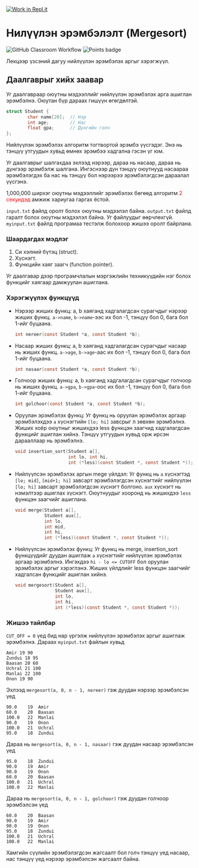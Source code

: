 [![Work in Repl.it](https://classroom.github.com/assets/work-in-replit-14baed9a392b3a25080506f3b7b6d57f295ec2978f6f33ec97e36a161684cbe9.svg)](https://classroom.github.com/online_ide?assignment_repo_id=4199376&assignment_repo_type=AssignmentRepo)
# Нилүүлэн эрэмбэлэлт (Mergesort)
![GitHub Classroom Workflow](../../workflows/GitHub%20Classroom%20Workflow/badge.svg?branch=main) ![Points badge](../../blob/badges/.github/badges/points.svg)

Лекцээр үзсэний дагуу нийлүүлэн эрэмбэлэх аргыг хэрэгжүүл.

## Даалгаврыг хийх заавар

Уг даалгавраар оюутны мэдээллийг нийлүүлэн эрэмбэлэх арга ашиглан эрэмбэлнэ. Оюутан бүр дараах гишүүн өгөгдөлтэй.
```C
struct Student {
        char name[20];  // Нэр
        int age;        // Нас
        float gpa;      // Дүнгийн голч
};
```
Нийлүүлэн эрэмбэлэх алгоритм тогтвортой эрэмбэ үүсгэдэг. Энэ нь тэнцүү утгуудын хувьд өмнөх эрэмбээ хадгална гэсэн үг юм.

Уг даалгаврыг шалгахдаа эхлээд нэрээр, дараа нь насаар, дараа нь дүнгээр эрэмбэлж шалгана. Ингэснээр дүн тэнцүү оюутнууд насаараа эрэмбэлэгдэх ба нас нь тэнцүү бол нэрээрээ эрэмбэлэгдсэн дараалал үүсгэнэ.

1,000,000 ширхэг оюутны мэдээллийг эрэмбэлэх бөгөөд алгоритм <span style="color:red">2 секундэд</span>  амжиж хариугаа гаргах ёстой.

`input.txt` файлд оролт болох оюутны мэдээлэл байна. `output.txt` файлд гаралт болох оюутны мэдээлэл байна. Уг файлуудыг өөрчлөхгүй.
`myinput.txt` файлд програмаа тестэлж болохоор жишээ оролт байрлана.

### Шаардагдах мэдлэг
  1. Си хэлний бүтэц (struct).
  2. Хүснэгт.
  3. Функцийн хаяг заагч (function pointer).

Уг даалгавар дээр програмчлалын мэргэжлийн техникүүдийн нэг болох функцийг хаягаар дамжуулан ашиглана.

### Хэрэгжүүлэх функцүүд

  * Нэрээр жиших функц: a, b хаяганд хадгалагдсан сурагчдыг нэрээр жиших функц. `a->name`, `b->name`-ээс их бол -1, тэнцүү бол 0, бага бол 1-ийг буцаана.
    ```C  
    int nereer(const Student *a, const Student *b);
    ```
  * Насаар жиших функц: a, b хаяганд хадгалагдсан сурагчдыг насаар нь жиших функц. `a->age`, `b->age`-аас их бол -1, тэнцүү бол 0, бага бол 1-ийг буцаана.
    ```C
    int nasaar(const Student *a, const Student *b);
    ```
  * Голчоор жиших функц: a, b хаяганд хадгалагдсан сурагчдыг голчоор  нь жиших функц. `a->gpa`, `b->gpa`-оос их бол -1, тэнцүү бол 0, бага бол 1-ийг буцаана.  
    ```C
    int golchoor(const Student *a, const Student *b);
    ```
  * Оруулан эрэмбэлэх функц: Уг функц нь оруулан эрэмбэлэх аргаар эрэмбэлэхдээ `a` хүснэгтийн `[lo; hi]` завсрыг л зөвхөн эрэмбэлнэ. Жиших хоёр оюутныг жишихдээ less функцэн заагчид хадгалагдсан функцийг ашиглан хийнэ. Тэнцүү утгуудын хувьд орж ирсэн дарааллаар нь эрэмбэлнэ.
    ```C
    void insertion_sort(Student a[], 
                        int lo, int hi,
                        int (*less)(const Student *, const Student *));
    ```

  * Нийлүүлсэн эрэмбэлэх аргын mege үйлдэл: Уг функц нь `a` хүснэгтэд `[lo; mid]`, `[mid+1; hi]` завсарт  эрэмбэлэгдсэн хүснэгтийг нийлүүлэн `[lo; hi]` завсарт эрэмбэлэгдсэн хүснэгт болгоно. `aux` хүснэгт нь нэмэлтээр ашиглах хүснэгт. Оюутнуудыг хооронд нь жишихдээ `less` функцэн заагчийг ашиглана.
    ```C
    void merge(Student a[],
               Student aux[],
               int lo,
               int mid,
               int hi,
               int (*less)(const Student *, const Student *));
    ```
  * Нийлүүлсэн эрэмбэлэх функц: Уг функц нь merge, insertion_sort функцүүдийг дуудан ашиглаж `a` хүснэгтийг нийлүүлэн эрэмбэлэх аргаар эрэмбэлнэ. Ингэхдээ `hi - lo <= CUTOFF` бол оруулан эрэмбэлэх аргыг хэрэглэнэ. Жиших үйлдлийг less функцэн заагчийг хадгалсан функцийг ашиглан хийнэ.
    ```C
    void mergesort(Student a[],
                   Student aux[],
                   int lo,
                   int hi,
                   int (*less)(const Student *, const Student *));
    ```

### Жишээ тайлбар

`CUT_OFF = 0` үед бид нар үргэлж нийлүүлэн эрэмбэлэх аргыг ашиглаж эрэмбэлнэ. Дараах `myinput.txt` файлын хувьд
```
Amir 19 90
Zundui 18 95
Baasan 20 60
Uchral 21 100
Manlai 22 100
Onon 19 90
```
Эхлээд `mergesort(a, 0, n - 1, nereer)` гэж дуудан нэрээр эрэмбэлсэн үед
```
90.0	19	Amir
60.0	20	Baasan
100.0	22	Manlai
90.0	19	Onon
100.0	21	Uchral
95.0	18	Zundui
```
Дараа нь `mergesort(a, 0, n - 1, nasaar)` гэж дуудан насаар эрэмбэлсэн үед
```
95.0	18	Zundui
90.0	19	Amir
90.0	19	Onon
60.0	20	Baasan
100.0	21	Uchral
100.0	22	Manlai
```
Дараа нь `mergesort(a, 0, n - 1, golchoor)` гэж дуудан голчоор эрэмбэлсэн үед
```
60.0	20	Baasan
90.0	19	Amir
90.0	19	Onon
95.0	18	Zundui
100.0	21	Uchral
100.0	22	Manlai
```
Хамгийн сүүлийн эрэмбэлэгдсэн жагсаалт бол голч тэнцүү үед насаар, нас тэнцүү үед нэрээр эрэмбэлсэн жагсаалт байна.
